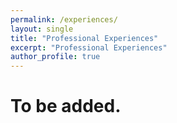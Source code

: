 ```yaml
---
permalink: /experiences/
layout: single
title: "Professional Experiences"
excerpt: "Professional Experiences"
author_profile: true
---
```


<!--Please find an overview of my experiences as follows:

![My Experience Overview](/assets/images/Experience_Overview.png)

You may find more deails of my work experience from my [CV](/assets/docs/Ali_Shokri-CV-2024.pdf). -->

# To be added.
